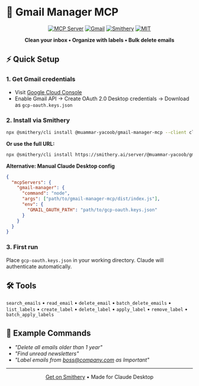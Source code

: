 # 📧 Gmail Manager MCP

<div align="center">

[![MCP Server](https://badge.mcpx.dev?type=server)](https://modelcontextprotocol.io)
[![Gmail](https://img.shields.io/badge/Gmail-EA4335?style=flat-square&logo=gmail&logoColor=white)](https://developers.google.com/gmail/api)
[![Smithery](https://smithery.ai/badge/@muammar-yacoob/gmail-manager-mcp)](https://smithery.ai/server/@muammar-yacoob/gmail-manager-mcp)
[![MIT](https://img.shields.io/badge/License-MIT-blue?style=flat-square)](LICENSE)

**Clean your inbox • Organize with labels • Bulk delete emails**

</div>

## ⚡ Quick Setup

### 1. Get Gmail credentials
- Visit [Google Cloud Console](https://console.cloud.google.com/)
- Enable Gmail API → Create OAuth 2.0 Desktop credentials → Download as `gcp-oauth.keys.json`

### 2. Install via Smithery
```bash
npx @smithery/cli install @muammar-yacoob/gmail-manager-mcp --client claude
```

**Or use the full URL:**
```bash
npx @smithery/cli install https://smithery.ai/server/@muammar-yacoob/gmail-manager-mcp --client claude
```

**Alternative: Manual Claude Desktop config**
```json
{
  "mcpServers": {
    "gmail-manager": {
      "command": "node",
      "args": ["path/to/gmail-manager-mcp/dist/index.js"],
      "env": {
        "GMAIL_OAUTH_PATH": "path/to/gcp-oauth.keys.json"
      }
    }
  }
}
```

### 3. First run
Place `gcp-oauth.keys.json` in your working directory. Claude will authenticate automatically.

## 🛠️ Tools

`search_emails` • `read_email` • `delete_email` • `batch_delete_emails` • `list_labels` • `create_label` • `delete_label` • `apply_label` • `remove_label` • `batch_apply_labels`

## 💬 Example Commands

- *"Delete all emails older than 1 year"*
- *"Find unread newsletters"*
- *"Label emails from boss@company.com as Important"*

---

<div align="center">
<a href="https://smithery.ai/server/@muammar-yacoob/gmail-manager-mcp">Get on Smithery</a> • Made for Claude Desktop
</div>
